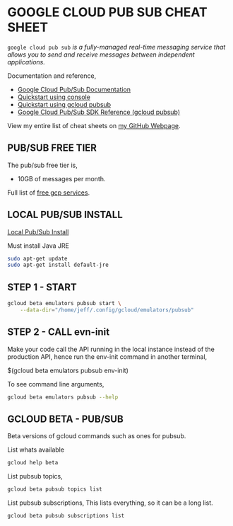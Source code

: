 # GOOGLE CLOUD PUB SUB CHEAT SHEET

`google cloud pub sub` _is a fully-managed real-time messaging
service that allows you to send and receive messages between
independent applications._

Documentation and reference,

* [Google Cloud Pub/Sub Documentation](https://cloud.google.com/pubsub/docs/)
* [Quickstart using console](https://cloud.google.com/pubsub/docs/quickstart-console)
* [Quickstart using gcloud pubsub](https://cloud.google.com/pubsub/docs/quickstart-cli)
* [Google Cloud Pub/Sub SDK Reference (gcloud pubsub)](https://cloud.google.com/sdk/gcloud/reference/pubsub/)

View my entire list of cheat sheets on
[my GitHub Webpage](https://jeffdecola.github.io/my-cheat-sheets/).

## PUB/SUB FREE TIER

The pub/sub free tier is,

* 10GB of messages per month.

Full list of [free gcp services](https://cloud.google.com/free/docs/gcp-free-tier).

## LOCAL PUB/SUB INSTALL

[Local Pub/Sub Install](https://cloud.google.com/pubsub/docs/emulator)

Must install Java JRE

```bash
sudo apt-get update
sudo apt-get install default-jre
```

## STEP 1 - START

```bash
gcloud beta emulators pubsub start \
    --data-dir="/home/jeff/.config/gcloud/emulators/pubsub"
```

## STEP 2 - CALL evn-init

Make your code call the API running in the local
instance instead of the production API, hence
run the env-init command in another terminal,

$(gcloud beta emulators pubsub env-init)

To see command line arguments,

```bash
gcloud beta emulators pubsub --help
```

## GCLOUD BETA - PUB/SUB

Beta versions of gcloud commands such as ones for pubsub.

List whats available

```bash
gcloud help beta
```

List pubsub topics,

```bash
gcloud beta pubsub topics list
```

List pubsub subscriptions,
This lists everything, so it can be a long list.

```bash
gcloud beta pubsub subscriptions list
```

